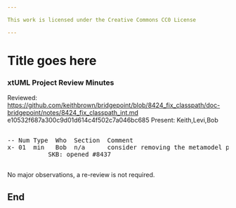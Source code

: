 ```yaml
---

This work is licensed under the Creative Commons CC0 License

---
```


# Title goes here
### xtUML Project Review Minutes

Reviewed:  https://github.com/keithbrown/bridgepoint/blob/8424_fix_classpath/doc-bridgepoint/notes/8424_fix_classpath_int.md
           e10532f687a300c9d01d614c4f502c7a046bc685
Present:  Keith,Levi,Bob

<pre>

-- Num Type  Who  Section  Comment
x- 01  min   Bob  n/a      consider removing the metamodel project from the bp.welcome.test project at this time
           SKB: opened #8437
           
</pre>
   
No major observations, a re-review is not required.


End
---
